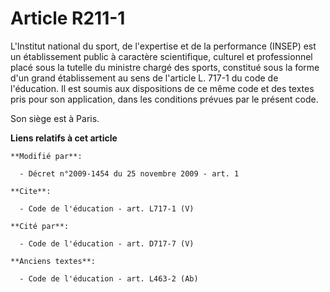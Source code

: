 # Article R211-1

L'Institut national du sport, de l'expertise et de la performance (INSEP) est un établissement public à caractère
scientifique, culturel et professionnel placé sous la tutelle du ministre chargé des sports, constitué sous la forme d'un
grand établissement au sens de l'article L. 717-1 du code de l'éducation. Il est soumis aux dispositions de ce même code et
des textes pris pour son application, dans les conditions prévues par le présent code. 

Son siège est à Paris.

**Liens relatifs à cet article**

	**Modifié par**:

	  - Décret n°2009-1454 du 25 novembre 2009 - art. 1

	**Cite**:

	  - Code de l'éducation - art. L717-1 (V)

	**Cité par**:

	  - Code de l'éducation - art. D717-7 (V)

	**Anciens textes**:

	  - Code de l'éducation - art. L463-2 (Ab)
